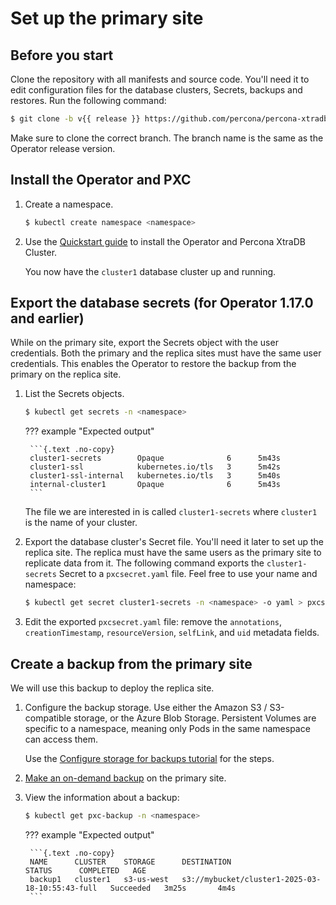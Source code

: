 # Set up the primary site

## Before you start

Clone the repository with all manifests and source code. You'll need it to edit configuration files for the database clusters, Secrets, backups and restores. Run the following command:

```{.bash data-prompt="$" }
$ git clone -b v{{ release }} https://github.com/percona/percona-xtradb-cluster-operator
```

Make sure to clone the correct branch. The branch name is the same as the Operator release version. 

## Install the Operator and PXC

1. Create a namespace.  

    ```{.bash data-prompt="$" }
	$ kubectl create namespace <namespace>
	```

2. Use the [Quickstart guide](kubectl.md) to install the Operator and Percona XtraDB Cluster. 

    You now have the `cluster1` database cluster up and running.


## Export the database secrets (for Operator 1.17.0 and earlier)

While on the primary site, export the Secrets object with the user credentials. Both the primary and the replica sites must have the same user credentials. This enables the Operator to restore the backup from the primary on the replica site.

1. List the Secrets objects. 

	```{.bash data-prompt="$" }
	$ kubectl get secrets -n <namespace>
	```

    ??? example "Expected output"

        ```{.text .no-copy}
        cluster1-secrets        Opaque              6      5m43s
        cluster1-ssl            kubernetes.io/tls   3      5m42s
        cluster1-ssl-internal   kubernetes.io/tls   3      5m40s
        internal-cluster1       Opaque              6      5m43s
        ```

    The file we are interested in is called `cluster1-secrets` where `cluster1` is the name of your cluster.

2. Export the database cluster's Secret file. You'll need it later to set up the replica site. The replica must have the same users as the primary site to replicate data from it. The following command exports the `cluster1-secrets` Secret to a `pxcsecret.yaml` file. Feel free to use your name and namespace:
    
    ```{.bash data-prompt="$" }
	$ kubectl get secret cluster1-secrets -n <namespace> -o yaml > pxcsecret.yaml
	```

3. Edit the exported `pxcsecret.yaml` file: remove the `annotations`, `creationTimestamp`, `resourceVersion`, `selfLink`, and `uid` metadata fields.  


## Create a backup from the primary site

We will use this backup to deploy the replica site.

1. Configure the backup storage. Use either the Amazon S3 / S3-compatible storage, or the Azure Blob Storage. Persistent Volumes are specific to a namespace, meaning only Pods in the same namespace can access them.  

    Use the [Configure storage for backups tutorial](backups-storage.md) for the steps.

2. [Make an on-demand backup](backup-tutorial.md#make-a-logical-backup) on the primary site.
3. View the information about a backup:

    ```{.bash data-prompt="$" }
    $ kubectl get pxc-backup -n <namespace>
    ```

    ??? example "Expected output"

		```{.text .no-copy}
		NAME      CLUSTER    STORAGE      DESTINATION                                               STATUS      COMPLETED   AGE
		backup1   cluster1   s3-us-west   s3://mybucket/cluster1-2025-03-18-10:55:43-full   Succeeded   3m25s       4m4s
		```
